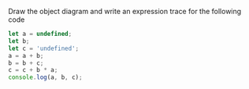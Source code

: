 Draw the object diagram and write an expression trace for the following code

```js
let a = undefined;
let b;
let c = 'undefined';
a = a + b;
b = b + c;
c = c + b * a;
console.log(a, b, c);
```
